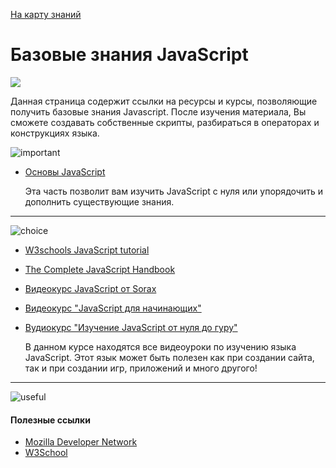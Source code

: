 [На карту знаний](https://github.com/js-machine/dashboard/blob/master/knowledge-map/MAP.md#basic)

# Базовые знания JavaScript
![](https://github.com/js-machine/dashboard/blob/master/knowledge-map/images/roadmap-basic.png)

Данная страница содержит ссылки на ресурсы и курсы, позволяющие получить базовые знания Javascript. После изучения материала, Вы сможете создавать собственные скрипты, разбираться в операторах и конструкциях языка.

![important]
* [Основы JavaScript](https://learn.javascript.ru/first-steps)

  Эта часть позволит вам изучить JavaScript с нуля или упорядочить и дополнить существующие знания.
---

![choice]
* [W3schools JavaScript tutorial](https://www.w3schools.com/js/default.asp)

* [The Complete JavaScript Handbook](https://medium.freecodecamp.org/the-complete-javascript-handbook-f26b2c71719c)

* [Видеокурс JavaScript от Sorax](https://www.youtube.com/playlist?list=PL363QX7S8MfSxcHzvkNEqMYbOyhLeWwem)

* [Видеокурс "JavaScript для начинающих"](https://www.youtube.com/playlist?list=PLypd1VrGv7FNmdnnSgW91SfMqFVnrz90y)

* [Вудиокурс "Изучение JavaScript от нуля до гуру"](https://www.youtube.com/playlist?list=PL0lO_mIqDDFUGX9k45bZFuz1ixTvUhd7b)

  В данном курсе находятся все видеоуроки по изучению языка JavaScript. Этот язык может быть полезен как при создании сайта, так и при создании игр, приложений и много другого!
---

![useful]
#### Полезные ссылки

* [Mozilla Developer Network](https://developer.mozilla.org/en-US/docs/Web/JavaScript)
* [W3School](https://www.w3schools.com/)

[important]: https://github.com/js-machine/dashboard/blob/master/knowledge-map/images/important.png
[choice]: https://github.com/js-machine/dashboard/blob/master/knowledge-map/images/choice.png
[useful]: https://github.com/js-machine/dashboard/blob/master/knowledge-map/images/useful.png
